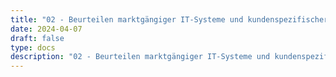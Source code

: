 ```yaml
---
title: "02 - Beurteilen marktgängiger IT-Systeme und kundenspezifischer Lösungen (⌡ 4 Absatz 2 Nummer 3)"
date: 2024-04-07
draft: false
type: docs
description: "02 - Beurteilen marktgängiger IT-Systeme und kundenspezifischer Lösungen (⌡ 4 Absatz 2 Nummer 3) description"
---
```


